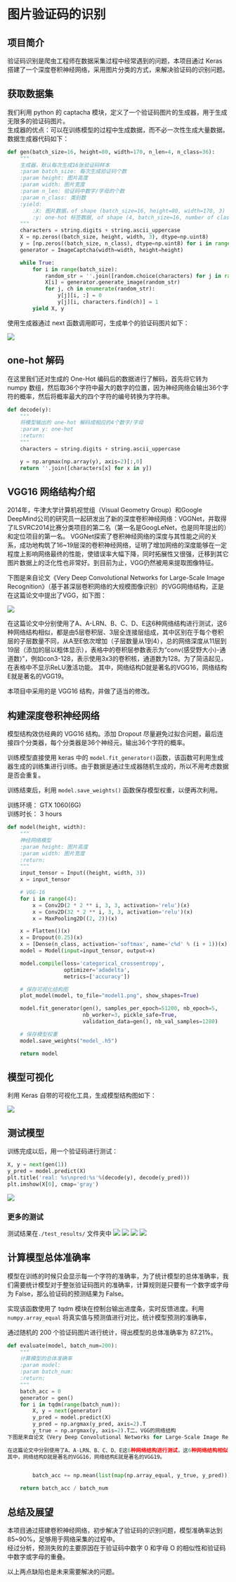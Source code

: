 # 图片验证码的识别

## 项目简介

验证码识别是爬虫工程师在数据采集过程中经常遇到的问题，本项目通过 Keras 搭建了一个深度卷积神经网络，采用图片分类的方式，来解决验证码的识别问题。

## 获取数据集
我们利用 python 的 captacha 模块，定义了一个验证码图片的生成器，用于生成无限多的验证码图片。  
生成器的优点：可以在训练模型的过程中生成数据，而不必一次性生成大量数据。  
 数据生成器代码如下：
```python
def gen(batch_size=16, height=80, width=170, n_len=4, n_class=36):
    """
    生成器，默认每次生成16张验证码样本
    :param batch_size: 每次生成验证码个数
    :param height: 图片高度
    :param width: 图片宽度
    :param n_len: 验证码中数字/字母的个数
    :param n_class: 类别数
    :yield:
        :X: 图片数据，of shape (batch_size=16, height=80, width=170, 3)
        :y: one-hot 标签数据, of shape (4, batch_size=16, number of classes=36)
    """
    characters = string.digits + string.ascii_uppercase
    X = np.zeros((batch_size, height, width, 3), dtype=np.uint8)
    y = [np.zeros((batch_size, n_class), dtype=np.uint8) for i in range(n_len)]
    generator = ImageCaptcha(width=width, height=height)

    while True:
        for i in range(batch_size):
            random_str = ''.join([random.choice(characters) for j in range(4)])
            X[i] = generator.generate_image(random_str)
            for j, ch in enumerate(random_str):
                y[j][i, :] = 0
                y[j][i, characters.find(ch)] = 1
        yield X, y

```
使用生成器通过 next 函数调用即可，生成单个的验证码图片如下：

![](./data_examples/C52N.jpg)


## one-hot 解码
在这里我们还对生成的 One-Hot 编码后的数据进行了解码，首先将它转为 numpy 数组，然后取36个字符中最大的数字的位置，因为神经网络会输出36个字符的概率，然后将概率最大的四个字符的编号转换为字符串。

```python
def decode(y):
    """
    将模型输出的 one-hot 解码成相应的4个数字/字母
    :param y: one-hot
    :return:
    """
    characters = string.digits + string.ascii_uppercase

    y = np.argmax(np.array(y), axis=2)[:,0]
    return ''.join([characters[x] for x in y])
```
## VGG16 网络结构介绍
2014年，牛津大学计算机视觉组（Visual Geometry Group）和Google DeepMind公司的研究员一起研发出了新的深度卷积神经网络：VGGNet，并取得了ILSVRC2014比赛分类项目的第二名（第一名是GoogLeNet，也是同年提出的）和定位项目的第一名。
VGGNet探索了卷积神经网络的深度与其性能之间的关系，成功地构筑了16~19层深的卷积神经网络，证明了增加网络的深度能够在一定程度上影响网络最终的性能，使错误率大幅下降，同时拓展性又很强，迁移到其它图片数据上的泛化性也非常好。到目前为止，VGG仍然被用来提取图像特征。

下图是来自论文《Very Deep Convolutional Networks for Large-Scale Image Recognition》（基于甚深层卷积网络的大规模图像识别）的VGG网络结构，正是在这篇论文中提出了VGG，如下图：
 

![](./023044_X49R_876354.png)  

在这篇论文中分别使用了A、A-LRN、B、C、D、E这6种网络结构进行测试，这6种网络结构相似，都是由5层卷积层、3层全连接层组成，其中区别在于每个卷积层的子层数量不同，从A至E依次增加（子层数量从1到4），总的网络深度从11层到19层（添加的层以粗体显示），表格中的卷积层参数表示为“conv⟨感受野大小⟩-通道数⟩”，例如con3-128，表示使用3x3的卷积核，通道数为128。为了简洁起见，在表格中不显示ReLU激活功能。
其中，网络结构D就是著名的VGG16，网络结构E就是著名的VGG19。

本项目中采用的是 VGG16 结构，并做了适当的修改。

## 构建深度卷积神经网络
模型结构效仿经典的 VGG16 结构。添加 Dropout 尽量避免过拟合问题，最后连接四个分类器，每个分类器是36个神经元，输出36个字符的概率。  

训练模型直接使用 keras 中的 `model.fit_generator()`函数，该函数可利用生成器生成的训练集进行训练。由于数据是通过生成器随机生成的，所以不用考虑数据是否会重复。

训练结束后，利用 `model.save_weights()` 函数保存模型权重，以便再次利用。


训练环境： GTX 1060(6G)  
训练时长： 3 hours

```python
def model(height, width):
    """
    神经网络模型
    :param height: 图片高度
    :param width: 图片宽度
    :return:
    """
    input_tensor = Input((height, width, 3))
    x = input_tensor

    # VGG-16
    for i in range(4):
        x = Conv2D(2 * 2 ** i, 3, 3, activation='relu')(x)
        x = Conv2D(32 * 2 ** i, 3, 3, activation='relu')(x)
        x = MaxPooling2D((2, 2))(x)

    x = Flatten()(x)
    x = Dropout(0.25)(x)
    x = [Dense(n_class, activation='softmax', name='c%d' % (i + 1))(x) for i in range(4)]
    model = Model(input=input_tensor, output=x)

    model.compile(loss='categorical_crossentropy',
                  optimizer='adadelta',
                  metrics=['accuracy'])

    # 保存可视化结构图
    plot_model(model, to_file="model1.png", show_shapes=True)

    model.fit_generator(gen(), samples_per_epoch=51200, nb_epoch=5,
                        nb_worker=3, pickle_safe=True,
                        validation_data=gen(), nb_val_samples=1280)

    # 保存模型权重
    model.save_weights("model_.h5")

    return model
```

## 模型可视化

利用 Keras 自带的可视化工具，生成模型结构图如下：

![](./model1.png)

## 测试模型

训练完成以后，用一个验证码进行测试：

```python
X, y = next(gen(1))
y_pred = model.predict(X)
plt.title('real: %s\npred:%s'%(decode(y), decode(y_pred)))
plt.imshow(X[0], cmap='gray')
```

![](./test_results/predict_0.jpg)

### 更多的测试
测试结果在`./test_results/` 文件夹中
![](./test_results/predict_1.jpg)
![](./test_results/predict_2.jpg)
![](./test_results/predict_3.jpg)
![](./test_results/predict_7.jpg)

## 计算模型总体准确率

模型在训练的时候只会显示每一个字符的准确率，为了统计模型的总体准确率，我们需要统计模型对于整张验证码图片的准确率，计算规则是只要有一个数字或字母为 False，那么验证码的预测结果为 False。

实现该函数使用了 tqdm 模块在控制台输出进度条，实时反馈进度。利用 `numpy.array_equal` 将真实值与预测值进行对比，统计模型预测的准确率，

通过随机的 200 个验证码图片进行统计，得出模型的总体准确率为 87.21%。


```python
def evaluate(model, batch_num=200):
    """
    计算模型的总体准确率
    :param model:
    :param batch_num:
    :return:
    """
    batch_acc = 0
    generator = gen()
    for i in tqdm(range(batch_num)):
        X, y = next(generator)
        y_pred = model.predict(X)
        y_pred = np.argmax(y_pred, axis=2).T
        y_true = np.argmax(y, axis=2).T二、VGG的网络结构
下图是来自论文《Very Deep Convolutional Networks for Large-Scale Image Recognition》（基于甚深层卷积网络的大规模图像识别）的VGG网络结构，正是在这篇论文中提出了VGG，如下图：
 
在这篇论文中分别使用了A、A-LRN、B、C、D、E这6种网络结构进行测试，这6种网络结构相似，都是由5层卷积层、3层全连接层组成，其中区别在于每个卷积层的子层数量不同，从A至E依次增加（子层数量从1到4），总的网络深度从11层到19层（添加的层以粗体显示），表格中的卷积层参数表示为“conv⟨感受野大小⟩-通道数⟩”，例如con3-128，表示使用3x3的卷积核，通道数为128。为了简洁起见，在表格中不显示ReLU激活功能。
其中，网络结构D就是著名的VGG16，网络结构E就是著名的VGG19。


        batch_acc += np.mean(list(map(np.array_equal, y_true, y_pred)))

    return batch_acc / batch_num
```

## 总结及展望

本项目通过搭建卷积神经网络，初步解决了验证码的识别问题，模型准确率达到 85~90%，足够用于网络采集的过程中。  
经过分析，预测失败的主要原因在于验证码中数字 0 和字母 O 的相似性和验证码中数字或字母的重叠。

以上两点缺陷也是未来需要解决的问题。
